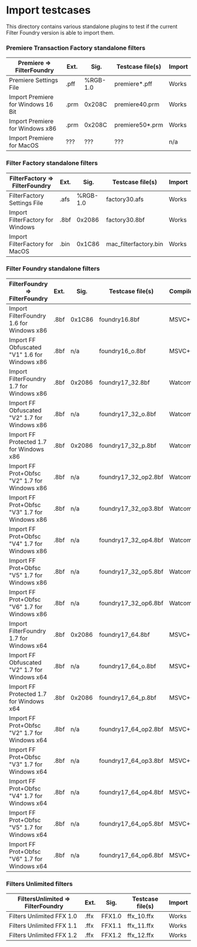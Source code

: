 # Import testcases

This directory contains various standalone plugins to test if the current Filter Foundry version is able to import them.

### Premiere Transaction Factory standalone filters

| Premiere => FilterFoundry                 | Ext.   | Sig.     | Testcase file(s)         | Import          |
| ------------------------------------------| -------| ---------| -------------------------| ----------------|
| Premiere Settings File                    | .pff   | %RGB-1.0 | premiere*.pff            | Works           |
| Import Premiere for Windows 16 Bit        | .prm   | 0x208C   | premiere40.prm           | Works           |
| Import Premiere for Windows x86           | .prm   | 0x208C   | premiere50*.prm          | Works           |
| Import Premiere for MacOS                 | ???    | ???      | ???                      | n/a             |

### Filter Factory standalone filters

| FilterFactory => FilterFoundry            | Ext.   | Sig.     | Testcase file(s)         | Import          |
| ------------------------------------------| -------| ---------| -------------------------| ----------------|
| FilterFactory Settings File               | .afs   | %RGB-1.0 | factory30.afs            | Works           |
| Import FilterFactory for Windows          | .8bf   | 0x2086   | factory30.8bf            | Works           |
| Import FilterFactory for MacOS            | .bin   | 0x1C86   | mac_filterfactory.bin    | Works           |

### Filter Foundry standalone filters

| FilterFoundry => FilterFoundry                 | Ext.   | Sig.     | Testcase file(s)         | Compiler | Import          |
| -----------------------------------------------| -------| ---------| -------------------------| ---------| ----------------|
| Import FilterFoundry      1.6 for Windows x86  | .8bf   | 0x1C86   | foundry16.8bf            | MSVC++   | Works           |
| Import FF Obfuscated "V1" 1.6 for Windows x86  | .8bf   | n/a      | foundry16_o.8bf          | MSVC++   | Works           |
| Import FilterFoundry      1.7 for Windows x86  | .8bf   | 0x2086   | foundry17_32.8bf         | Watcom   | Works           |
| Import FF Obfuscated "V2" 1.7 for Windows x86  | .8bf   | n/a      | foundry17_32_o.8bf       | Watcom   | Works           |
| Import FF Protected       1.7 for Windows x86  | .8bf   | 0x2086   | foundry17_32_p.8bf       | Watcom   | Locked OK       |
| Import FF Prot+Obfsc "V2" 1.7 for Windows x86  | .8bf   | n/a      | foundry17_32_op2.8bf     | Watcom   | Locked OK       |
| Import FF Prot+Obfsc "V3" 1.7 for Windows x86  | .8bf   | n/a      | foundry17_32_op3.8bf     | Watcom   | Locked OK       |
| Import FF Prot+Obfsc "V4" 1.7 for Windows x86  | .8bf   | n/a      | foundry17_32_op4.8bf     | Watcom   | Locked OK       |
| Import FF Prot+Obfsc "V5" 1.7 for Windows x86  | .8bf   | n/a      | foundry17_32_op5.8bf     | Watcom   | Locked OK       |
| Import FF Prot+Obfsc "V6" 1.7 for Windows x86  | .8bf   | n/a      | foundry17_32_op6.8bf     | Watcom   | Locked OK       |
| Import FilterFoundry      1.7 for Windows x64  | .8bf   | 0x2086   | foundry17_64.8bf         | MSVC++   | Works           |
| Import FF Obfuscated "V2" 1.7 for Windows x64  | .8bf   | n/a      | foundry17_64_o.8bf       | MSVC++   | Works           |
| Import FF Protected       1.7 for Windows x64  | .8bf   | 0x2086   | foundry17_64_p.8bf       | MSVC++   | Locked OK       |
| Import FF Prot+Obfsc "V2" 1.7 for Windows x64  | .8bf   | n/a      | foundry17_64_op2.8bf     | MSVC++   | Locked OK       |
| Import FF Prot+Obfsc "V3" 1.7 for Windows x64  | .8bf   | n/a      | foundry17_64_op3.8bf     | MSVC++   | Locked OK       |
| Import FF Prot+Obfsc "V4" 1.7 for Windows x64  | .8bf   | n/a      | foundry17_64_op4.8bf     | MSVC++   | Locked OK       |
| Import FF Prot+Obfsc "V5" 1.7 for Windows x64  | .8bf   | n/a      | foundry17_64_op5.8bf     | MSVC++   | Locked OK       |
| Import FF Prot+Obfsc "V6" 1.7 for Windows x64  | .8bf   | n/a      | foundry17_64_op6.8bf     | MSVC++   | Locked OK       |

### Filters Unlimited filters

| FiltersUnlimited => FilterFoundry         | Ext.   | Sig.     | Testcase file(s)         | Import          |
| ------------------------------------------| -------| ---------| -------------------------| ----------------|
| Filters Unlimited FFX 1.0                 | .ffx   | FFX1.0   | ffx_10.ffx               | Works           |
| Filters Unlimited FFX 1.1                 | .ffx   | FFX1.1   | ffx_11.ffx               | Works           |
| Filters Unlimited FFX 1.2                 | .ffx   | FFX1.2   | ffx_12.ffx               | Works           |

